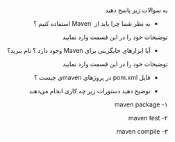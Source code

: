 <div dir="rtl" align='right'>

به سوالات زیر پاسخ دهید

- به نظر شما چرا باید از  Maven استفاده کنیم ؟

توضیحات خود را در این قسمت وارد نمایید

- آیا ابزارهای جایگزینی برای Maven وجود دارد ؟ نام ببرید؟

توضیحات خود را در این قسمت وارد نمایید

- فایل pom.xml در پروژهای mavenی چیست ؟ 

- توضیح دهید دستورات زیر چه کاری انجام می‌دهند

۱- maven package

۲- maven test

۳- maven compile 
</div>